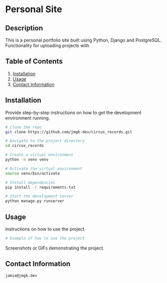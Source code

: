 # Personal Site

## Description
This is a personal portfolio site built using Python, Django and PostgreSQL. Functionality for uploading projects with 

## Table of Contents
1. [Installation](#installation)
2. [Usage](#usage)
3. [Contact Information](#contact-information)

## Installation
Provide step-by-step instructions on how to get the development environment running.
```bash
# Clone the repo
git clone https://github.com/jmgk-dev/circus_records.git

# Navigate to the project directory
cd circus_records

# Create a virtual environment
python -m venv venv

# Activate the virtual environment
source venv/bin/activate

# Install dependencies
pip install -r requirements.txt

# Start the development server
python manage.py runserver
```

## Usage
Instructions on how to use the project.
```bash
# Example of how to use the project
```
Screenshots or GIFs demonstrating the project.


## Contact Information
```
jamie@jmgk.dev
```

